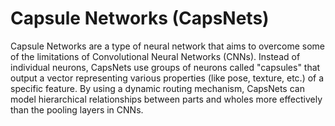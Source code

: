 # Capsule Networks (CapsNets)

Capsule Networks are a type of neural network that aims to overcome some of the limitations of Convolutional Neural Networks (CNNs). Instead of individual neurons, CapsNets use groups of neurons called "capsules" that output a vector representing various properties (like pose, texture, etc.) of a specific feature. By using a dynamic routing mechanism, CapsNets can model hierarchical relationships between parts and wholes more effectively than the pooling layers in CNNs. 